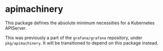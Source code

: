 # apimachinery

This package defines the absolute minimum necessities for a Kubernetes APIServer.

This was previously a part of the `grafana/grafana` repository, under `pkg/apimachinery`. It will be transitioned to depend on this package instead.